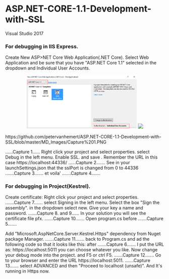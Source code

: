 # ASP.NET-CORE-1.1-Development-with-SSL
Visual Studio 2017

### For debugging in IIS Express.
Create New ASP>NET Core Web Application(.NET Core).
Select Web Application and be sure that you have "ASP.NET Core 1.1" selected in the dropdown and Individual User Accounts.

<p align="center">
  <img src="/MD_Images/Capture%201.PNG" width="350"/>
  <img src="your_relative_path_here_number_2_large_name" width="350"/>
</p>
https://github.com/petervanhemert/ASP.NET-CORE-1.1-Development-with-SSL/blob/master/MD_Images/Capture%201.PNG

......Capture 1......
Right click your project and select properties.
select Debug in the left menu.
Enable SSL. and save . Remember the URL in this case https://localhost:44336/
......Capture 2.......
See in your launchSettings.json that the sslPort is changed from 0 to 44336
.......Capture 3.......
et voila' 
.......Capture 4.......

### For debugging in Project(Kestrel).
Create certificate:
Right click your project and select properties.
.......Capture 7.......
select Signing in the left menu.
Select the box "Sign the assembly".
in the dropdown select new.
Give your key a name and password.
.......Capture 8. and 9......
In your solution you will see the certificate file pfx.
.......Capture 10.......
Open program.cs
before
.......Capture 5.......

Add "Microsoft.AspNetCore.Server.Kestrel.Https" dependency from Nuget package Manager.
.......Capture 11.......
back to Program.cs and ad the following code so that it looks like this:
after
.......Capture 6.......
I put the URL as: https://localhost:5011 you can choose whatever you like.
Now change your debug mode into the project. and F5 or ctrl F5.
.......Capture 12.......
Go to your browser and enter the URL https://localhost:5011.
.......Capture 13.......
select ADVANCED and then "Proceed to localhost (unsafe)".
And It's running in Https now.

